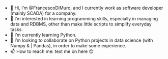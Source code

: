 - 👋 Hi, I’m @FrancescoDiMuro, and I currently work as software developer (mainly SCADA) for a company.
- 👀 I’m interested in learning programming skills, especially in managing data and RDBMS, other than make little scripts to simplify everyday tasks.
- 🌱 I’m currently learning Python.
- 💞️ I’m looking to collaborate on Python projects in data science (with Numpy & | Pandas), in order to make some experience.
- 📫 How to reach me: text me on here 😊

<!---
FrancescoDiMuro/FrancescoDiMuro is a ✨ special ✨ repository because its `README.md` (this file) appears on your GitHub profile.
You can click the Preview link to take a look at your changes.
--->
